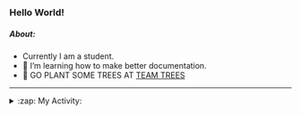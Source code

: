 ### Hello World!

##### About:
- Currently I am a student.
- 🌱 I’m learning how to make better documentation.
- 🌱 GO PLANT SOME TREES AT [TEAM TREES](https://teamtrees.org/)

---
<details>
  <summary>:zap: My Activity:</summary>
  
<!--START_SECTION:waka-->
![Code Time](http://img.shields.io/badge/Code%20Time-1%2C044%20hrs%2028%20mins-blue)

**I'm a Night 🦉** 

```text
🌞 Morning                124 commits         ██░░░░░░░░░░░░░░░░░░░░░░░   08.46 % 
🌆 Daytime                519 commits         █████████░░░░░░░░░░░░░░░░   35.43 % 
🌃 Evening                391 commits         ███████░░░░░░░░░░░░░░░░░░   26.69 % 
🌙 Night                  431 commits         ███████░░░░░░░░░░░░░░░░░░   29.42 % 
```
📅 **I'm Most Productive on Wednesday** 

```text
Monday                   226 commits         ████░░░░░░░░░░░░░░░░░░░░░   15.43 % 
Tuesday                  210 commits         ████░░░░░░░░░░░░░░░░░░░░░   14.33 % 
Wednesday                342 commits         ██████░░░░░░░░░░░░░░░░░░░   23.34 % 
Thursday                 155 commits         ███░░░░░░░░░░░░░░░░░░░░░░   10.58 % 
Friday                   170 commits         ███░░░░░░░░░░░░░░░░░░░░░░   11.60 % 
Saturday                 120 commits         ██░░░░░░░░░░░░░░░░░░░░░░░   08.19 % 
Sunday                   242 commits         ████░░░░░░░░░░░░░░░░░░░░░   16.52 % 
```


📊 **This Week I Spent My Time On** 

```text
🔥 Editors: 
VS Code                  2 hrs 32 mins       █████████████████████████   100.00 % 

🐱‍💻 Projects: 
EddieBot                 1 hr 8 mins         ███████████░░░░░░░░░░░░░░   44.98 % 
CSF22                    55 mins             █████████░░░░░░░░░░░░░░░░   36.58 % 
praise-demo              27 mins             █████░░░░░░░░░░░░░░░░░░░░   18.35 % 
praise                   0 secs              ░░░░░░░░░░░░░░░░░░░░░░░░░   00.09 % 
```


 Last Updated on 04/03/2023 01:29:59 UTC
<!--END_SECTION:waka-->
</details>
